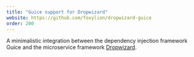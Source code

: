 ```yaml
---
title: "Guice support for Dropwizard"
website: https://github.com/foxylion/dropwizard-guice
order: 200
---
```


A minimalistic integration between the dependency injection framework Guice and
the microservice framework [Dropwizard](http://www.dropwizard.io).
